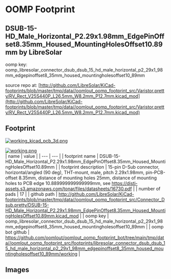 # OOMP Footprint  
## DSUB-15-HD_Male_Horizontal_P2.29x1.98mm_EdgePinOffset8.35mm_Housed_MountingHolesOffset10.89mm  by LibreSolar  
  
oomp key: oomp_libresolar_connector_dsub_dsub_15_hd_male_horizontal_p2_29x1_98mm_edgepinoffset8_35mm_housed_mountingholesoffset10_89mm  
  
source repo at: [http://github.com/LibreSolar/KiCad-footprints/blob/master/tmp/data//oomlout_oomp_footprint_src/Varistor.pretty/RV_Rect_V25S440P_L26.5mm_W8.2mm_P12.7mm.kicad_mod](http://github.com/LibreSolar/KiCad-footprints/blob/master/tmp/data//oomlout_oomp_footprint_src/Varistor.pretty/RV_Rect_V25S440P_L26.5mm_W8.2mm_P12.7mm.kicad_mod)  
## Footprint  
  
[![working_kicad_pcb_3d.png](working_kicad_pcb_3d_600.png)](working_kicad_pcb_3d.png)  
  
[![working.png](working_600.png)](working.png)  
| name | value | 
| --- | --- | 
| footprint name | DSUB-15-HD_Male_Horizontal_P2.29x1.98mm_EdgePinOffset8.35mm_Housed_MountingHolesOffset10.89mm | 
| footprint description | 15-pin D-Sub connector, horizontal/angled (90 deg), THT-mount, male, pitch 2.29x1.98mm, pin-PCB-offset 8.35mm, distance of mounting holes 25mm, distance of mounting holes to PCB edge 10.889999999999999mm, see https://disti-assets.s3.amazonaws.com/tonar/files/datasheets/16730.pdf | 
| number of pads | 17 | 
| github path | http://github.com/LibreSolar/KiCad-footprints/blob/master/tmp/data//oomlout_oomp_footprint_src/Connector_Dsub.pretty/DSUB-15-HD_Male_Horizontal_P2.29x1.98mm_EdgePinOffset8.35mm_Housed_MountingHolesOffset10.89mm.kicad_mod | 
| oomp key | oomp_libresolar_connector_dsub_dsub_15_hd_male_horizontal_p2_29x1_98mm_edgepinoffset8_35mm_housed_mountingholesoffset10_89mm | 
| oomp bot github | https://github.com/oomlout/oomlout_oomp_footprint_bot/tree/main/tmp/data//oomlout_oomp_footprint_src/footprints/libresolar_connector_dsub_dsub_15_hd_male_horizontal_p2_29x1_98mm_edgepinoffset8_35mm_housed_mountingholesoffset10_89mm/working | 
## Images  
